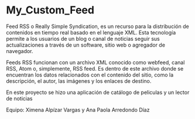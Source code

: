 # My_Custom_Feed
Feed RSS o Really Simple Syndication, es un recurso para la distribución de contenidos en tiempo real basado en el lenguaje XML. Esta tecnología permite a los usuarios de un blog o canal de noticias seguir sus actualizaciones a través de un software, sitio web o agregador de navegador.

Feeds RSS funcionan con un archivo XML conocido como webfeed, canal RSS, Atom o, simplemente, RSS feed. Es dentro de este archivo donde se encuentran los datos relacionados con el contenido del sitio, como la descripción, el autor, las imágenes y los enlaces de destino.

En este proyecto se hizo una aplicación de catálogo de peliculas y un lector de noticias

Equipo: Ximena Alpízar Vargas y Ana Paola Arredondo Díaz
